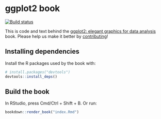 # ggplot2 book

<!-- badges: start -->
[![Build status](https://github.com/hadley/ggplot2-book/actions/workflows/bookdown.yaml/badge.svg?event=push)](https://github.com/hadley/ggplot2-book/actions)
<!-- badges: end -->

This is code and text behind the [ggplot2: elegant graphics for data analysis](http://ggplot2-book.org/) book. Please help us make it better by [contributing](contributing.md)!

## Installing dependencies

Install the R packages used by the book with:

```r
# install.packages("devtools")
devtools::install_deps()
```

## Build the book

In RStudio, press Cmd/Ctrl + Shift + B. Or run:

```R
bookdown::render_book("index.Rmd")
```



